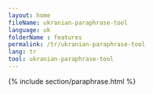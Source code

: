 ```yaml
---
layout: home
fileName: ukranian-paraphrase-tool
language: uk
folderName : features
permalink: /tr/ukranian-paraphrase-tool
lang: tr
tool: ukranian-paraphrase-tool
---
```

{% include section/paraphrase.html %}